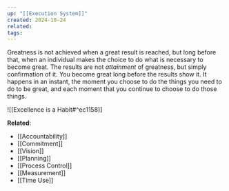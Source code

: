 ```yaml
---
up: "[[Execution System]]"
created: 2024-10-24
related: 
tags:
---
```


Greatness is not achieved when a great result is reached, but long before that, when an individual makes the choice to do what is necessary to become great. The results are not *attainment* of greatness, but simply confirmation of it. You become great long before the results show it. It happens in an instant, the moment you choose to do the things you need to do to be great, and each moment that you continue to choose to do those things.

![[Excellence is a Habit#^ec1158]]

**Related**:
- [[Accountability]]
- [[Commitment]]
- [[Vision]]
- [[Planning]]
- [[Process Control]]
- [[Measurement]]
- [[Time Use]]
